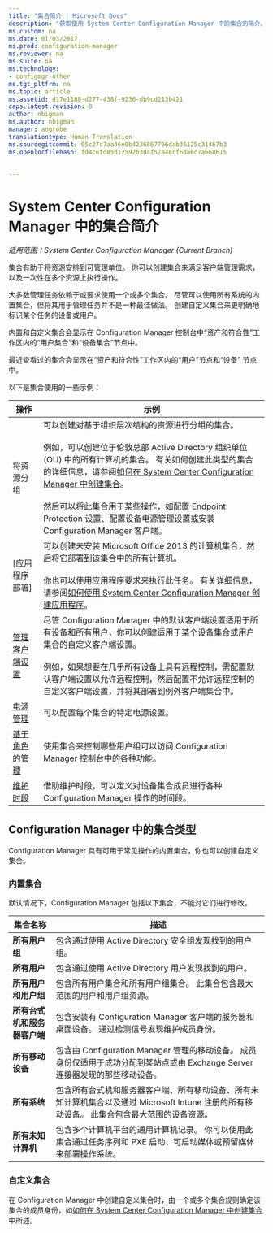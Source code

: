 ```yaml
---
title: "集合简介 | Microsoft Docs"
description: "获取使用 System Center Configuration Manager 中的集合的简介。"
ms.custom: na
ms.date: 01/03/2017
ms.prod: configuration-manager
ms.reviewer: na
ms.suite: na
ms.technology:
- configmgr-other
ms.tgt_pltfrm: na
ms.topic: article
ms.assetid: d17e1188-d277-438f-9236-db9cd213b421
caps.latest.revision: 8
author: nbigman
ms.author: nbigman
manager: angrobe
translationtype: Human Translation
ms.sourcegitcommit: 05c27c7aa36e0b4236867766dab36125c31467b3
ms.openlocfilehash: fd4c6fd85d12592b3d4f57a48cf6da6c7a668615


---
```

# <a name="introduction-to-collections-in-system-center-configuration-manager"></a>System Center Configuration Manager 中的集合简介

*适用范围：System Center Configuration Manager (Current Branch)*

集合有助于将资源安排到可管理单位。 你可以创建集合来满足客户端管理需求，以及一次性在多个资源上执行操作。 

大多数管理任务依赖于或要求使用一个或多个集合。 尽管可以使用所有系统的内置集合，但将其用于管理任务并不是一种最佳做法。 创建自定义集合来更明确地标识某个任务的设备或用户。  

 内置和自定义集合会显示在 Configuration Manager 控制台中“资产和符合性”工作区内的“用户集合”和“设备集合”节点中。  

 最近查看过的集合会显示在“资产和符合性”工作区内的“用户”节点和“设备” 节点中。  

以下是集合使用的一些示例：  

|操作|示例|  
|---------|-------|  
|将资源分组|可以创建对基于组织层次结构的资源进行分组的集合。<br /><br /> 例如，可以创建位于伦敦总部 Active Directory 组织单位 (OU) 中的所有计算机的集合。 有关如何创建此类型的集合的详细信息，请参阅[如何在 System Center Configuration Manager 中创建集合](../../../../core/clients/manage/collections/create-collections.md)。<br /><br /> 然后可以将此集合用于某些操作，如配置 Endpoint Protection 设置、配置设备电源管理设置或安装 Configuration Manager 客户端。|  
|[应用程序部署]|可以创建未安装 Microsoft Office 2013 的计算机集合，然后将它部署到该集合中的所有计算机。<br /><br /> 你也可以使用应用程序要求来执行此任务。 有关详细信息，请参阅[如何使用 System Center Configuration Manager 创建应用程序](../../../../apps/deploy-use/create-applications.md)。|  
|[管理客户端设置](../../../../core/clients/deploy/about-client-settings.md)|尽管 Configuration Manager 中的默认客户端设置适用于所有设备和所有用户，你可以创建适用于某个设备集合或用户集合的自定义客户端设置。<br /><br /> 例如，如果想要在几乎所有设备上具有远程控制，需配置默认客户端设置以允许远程控制，然后配置不允许远程控制的自定义客户端设置，并将其部署到例外客户端集合中。 |  
|[电源管理](../power/introduction-to-power-management.md)|可以配置每个集合的特定电源设置。|  
|[基于角色的管理](../../../../core/servers/deploy/configure/configure-role-based-administration.md)|使用集合来控制哪些用户组可以访问 Configuration Manager 控制台中的各种功能。|  
|[维护时段](../../../../core/clients/manage/collections/use-maintenance-windows.md)|借助维护时段，可以定义对设备集合成员进行各种 Configuration Manager 操作的时间段。 |  


## <a name="collection-types-in-configuration-manager"></a>Configuration Manager 中的集合类型  
 Configuration Manager 具有可用于常见操作的内置集合，你也可以创建自定义集合。   

### <a name="built-in-collections"></a>内置集合  
 默认情况下，Configuration Manager 包括以下集合，不能对它们进行修改。  

|**集合名称**|描述|  
|-------------------------|-----------------|  
|**所有用户组**|包含通过使用 Active Directory 安全组发现找到的用户组。|  
|**所有用户**|包含通过使用 Active Directory 用户发现找到的用户。|  
|**所有用户和用户组**|包含所有用户集合和所有用户组集合。 此集合包含最大范围的用户和用户组资源。|  
|**所有台式机和服务器客户端**|包含安装有 Configuration Manager 客户端的服务器和桌面设备。 通过检测信号发现维护成员身份。|  
|**所有移动设备**|包含由 Configuration Manager 管理的移动设备。 成员身份仅适用于成功分配到某站点或由 Exchange Server 连接器发现的那些移动设备。|  
|**所有系统**|包含所有台式机和服务器客户端、所有移动设备、所有未知计算机集合以及通过 Microsoft Intune 注册的所有移动设备。 此集合包含最大范围的设备资源。|  
|**所有未知计算机**|包含多个计算机平台的通用计算机记录。 你可以使用此集合通过任务序列和 PXE 启动、可启动媒体或预留媒体来部署操作系统。|  

### <a name="custom-collections"></a>自定义集合  
 在 Configuration Manager 中创建自定义集合时，由一个或多个集合规则确定该集合的成员身份，如[如何在 System Center Configuration Manager 中创建集合](../../../../core/clients/manage/collections/create-collections.md)中所述。 




<!--HONumber=Jan17_HO1-->



